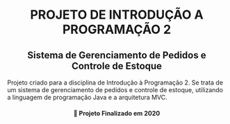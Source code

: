 <h1 align="center">PROJETO DE INTRODUÇÃO A PROGRAMAÇÃO 2</h1>
<h2 align="center">Sistema de Gerenciamento de Pedidos e Controle de Estoque</h2>

<p>Projeto criado para a disciplina de Introdução à Programação 2. Se trata de um sistema de gerenciamento de pedidos e controle de estoque, utilizando a linguagem de programação Java e a arquitetura MVC.</p>

<h4 align="center"> 
	🚀 Projeto Finalizado em 2020
</h4>
